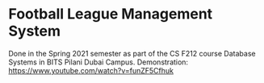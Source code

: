 # Football League Management System

Done in the Spring 2021 semester as part of the CS F212 course Database Systems in BITS Pilani Dubai Campus. Demonstration: https://www.youtube.com/watch?v=funZF5Cfhuk
